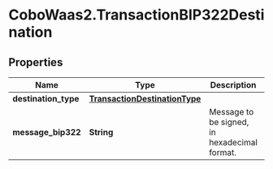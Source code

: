 # CoboWaas2.TransactionBIP322Destination

## Properties

Name | Type | Description | Notes
------------ | ------------- | ------------- | -------------
**destination_type** | [**TransactionDestinationType**](TransactionDestinationType.md) |  | 
**message_bip322** | **String** | Message to be signed, in hexadecimal format. | 



